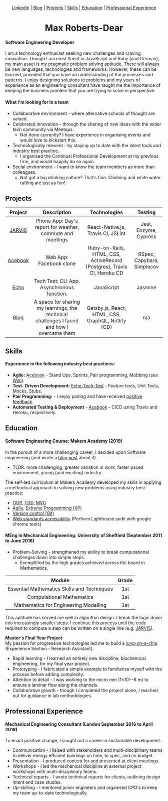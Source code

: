 <div align ="center">
 
[LinkedIn](https://www.linkedin.com/in/maxrobertsdear/) | 
[Blog](https://www.maxrobertsdear.com/) | 
[Projects](#githubProjects) | 
[Skills](#skills) | 
[Education](#education) | 
[Professional Experience](#professionalExperience) 
 
</div>

<h1 align="center">Max Roberts-Dear</h1>

#### Software Engineering Developer

I am a technology enthusiast seeking new challenges and craving innovation. Though I am most fluent in JavaScript and Ruby (and German), my main asset is my pragmatic problem solving aptitude. There will always be new languages, technologies and frameworks. However, these can be learned, provided that you have an understanding of the processes and patterns. I enjoy designing solutions to problems and my years of experience as an engineering consultant have taught me the importance of keeping the business problem that you are trying to solve in perspective.


#### What I'm looking for in a team

* Collaborative environment - where alternative schools of thought are valued.
* Celebrated innovation -  through the sharing of new ideas with the wider tech community via Meetups. 
  * Not done currently? I have experience in organising events and would love to kickstart this.
* Technologically relevent - by staying up to date with the latest tools and industry best practice. 
  * I organised the Continual Professional Development at my previous firm, and would happily do so again.
* Social environment - I want to know the team members as more than colleagues. 
  * Not got a big drinking culture? That's fine. Climbing and white water rafting are just as fun!



## <a name = "githubProjects">Projects</a>

| Project     | Description | Technologies | Testing |
|:-----------:|:-------------:| :------------:| :------------:|
| [JARVIS](https://github.com/MaxRobertsDear/Jarvis-App) | Phone App: Day's report for weather, commute and meetings | React-Native.js, Travis CI, JSLint | Jest, Enzyme, Cypress |
| [Acebook](https://github.com/MaxRobertsDear/acebook-Isambard) | Web App: Facebook clone | Ruby-on-Rails, HTML, CSS, ActiveRecord (Postgres), Travis CI, Heroku CD | RSpec, Capybara, Simplecov |
| [Echo](https://github.com/MaxRobertsDear/Echo/blob/master/README.md) | Tech Test: CLI App. Asynchronous function. | JavaScript | Jasmine |
| [Blog](https://www.maxrobertsdear.com/) | A space for sharing my learnings, the technical challenges I faced and how I overcame them | Gatsby.js, React, HTML, CSS, GraphQL, Netlify (CD) | n/a |


## <a name = "skills">Skills</a>

#### Experience in the following industry best practices:

* **Agile:** [Acebook](https://github.com/MaxRobertsDear/acebook-Isambard) - Stand Ups, Sprints, Pair programming, Mobbing (see [Wiki](https://github.com/MaxRobertsDear/acebook-Isambard/wiki)).
* **Test- Driven Development:** [Echo-Tech-Test](https://github.com/MaxRobertsDear/Echo/blob/master/README.md) - Feature tests, Unit Tests, Mocks, Stubs.
* **Pair Programming:**  - I enjoy pairing and have received [positive feedback](https://github.com/MaxRobertsDear/Pair-Programming-Feedback/blob/master/README.md).
* **Automated Testing & Deployment**  - [Acebook](https://github.com/MaxRobertsDear/acebook-Isambard) - CICD using Travis and Heroku, respectively.



## <a name = "education">Education</a>


#### Software Engineering Course: Makers Academy (2019)

In the pursuit of a more challenging career, I decided upon Software engineering (and wrote a [blog post](https://www.maxrobertsdear.com/mech-to-software/) about it). 
* TLDR: more challenging, greater variation in work, faster paced environment, young (and exciting) industry.

The self-led curriculum at Makers Academy developed my skills in applying a methodical approach to solving new problems using industry best practice:

* [OOP](https://www.maxrobertsdear.com/Acebook-8/), [TDD](https://www.maxrobertsdear.com/os-w2/), [MVC](https://www.maxrobertsdear.com/Acebook-2/)
* [Agile](https://www.maxrobertsdear.com/Acebook-3/), [Extreme Programming (XP)](https://www.maxrobertsdear.com/Acebook-4/)
* [Version control (Git)](https://www.maxrobertsdear.com/PC-W1/)
* [Web standards accessibility](https://www.maxrobertsdear.com/) (Perform Lighthouse audit with google chrome tools)




#### MEng in Mechanical Engineering: University of Sheffield (September 2011 to June 2016)

* Problem-Solving - strengthened my ability to break computational challenges down into simple steps.  
  * Exemplified by the high grades achieved across the board in Mathematics. 
  


| Module | Grade |
| :----: | :---: |
| Essential Mathematics Skills and Techniques | 1st |
| Computational Mathematics | 1st |
| Mathematics for Engineering Modelling | 1st |


This aptitude has served me well in algorithm design. I break the logic down into increasingly smaller steps. I continue this process until the code required to compute a step can be written on a single line (e.g. [JARVIS](https://github.com/MaxRobertsDear/Jarvis-App)).

**Master's Final Year Project**  
My passion for progressive technologies led me to build a [lung-on-a-chip](https://www.linkedin.com/in/maxrobertsdear/#experience-section) (Experience Section - Research Assistant).

* Rapid learning - I learned an entirely new discipline, biochemical engineering, for my final year project. 
* Prototyping - I fabricated a simple example to familiarise myself with the process before adding complexity. 
* Attention to detail - I was working to the micro mm (1×10^−6 m) to ensure a laminar flow along the channels.
* Collaborative growth - though I completed the project alone, I reached out for guidance in lab methodologies. 



## <a name = "professionalExperience">Professional Experience</a>

#### Mechanical Engineering Consultant (London September 2016 to April 2019)
To enact positive change, I sought out a career in sustainable development. 

* Communication - I liaised with stakeholders and multi-disciplinary teams to deliver energy efficient buildings on time, to spec, and on budget.
* Presentation - I produced content for and presented at client meetings.
* Workshops -  I led the mechanical discipline at external project workshops with multi-disciplinary teams.
* Technical reports - I wrote technical reports for clients, outlining design intent and case studies.
* Up-skilling - I mentored junior engineers and organised CPD's to keep my team up-to-date technologically.


